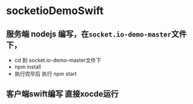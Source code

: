 # socketioDemoSwift
## 服务端 nodejs 编写，在`socket.io-demo-master`文件下，
 * cd 到 socket.io-demo-master文件下
 * npm install 
 * 执行完毕后 执行 npm start
## 客户端swift编写 直接xocde运行
